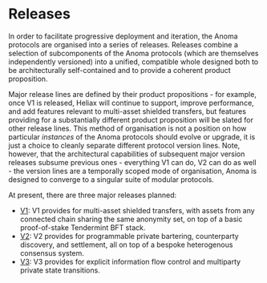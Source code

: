 # Releases

In order to facilitate progressive deployment and iteration, the Anoma protocols are organised into a series of releases. Releases combine a selection of subcomponents of the Anoma protocols (which are themselves independently versioned) into a unified, compatible whole designed both to be architecturally self-contained and to provide a coherent product proposition.

Major release lines are defined by their product propositions - for example, once V1 is released, Heliax will continue to support, improve performance, and add features relevant to multi-asset shielded transfers, but features providing for a substantially different product proposition will be slated for other release lines. This method of organisation is not a position on how particular _instances_ of the Anoma protocols should evolve or upgrade, it is just a choice to cleanly separate different protocol version lines. Note, however, that the architectural capabilities of subsequent major version releases subsume previous ones - everything V1 can do, V2 can do as well - the version lines are a temporally scoped mode of organisation, Anoma is designed to converge to a singular suite of modular protocols.

At present, there are three major releases planned:

- [V1](./releases/v1.md): V1 provides for multi-asset shielded transfers, with assets from any connected chain sharing the same anonymity set, on top of a basic proof-of-stake Tendermint BFT stack.
- [V2](./releases/v2.md): V2 provides for programmable private bartering, counterparty discovery, and settlement, all on top of a bespoke heterogenous consensus system.
- [V3](./releases/v3.md): V3 provides for explicit information flow control and multiparty private state transitions.
